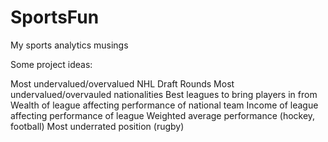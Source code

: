 # SportsFun
My sports analytics musings


Some project ideas:

Most undervalued/overvalued NHL Draft Rounds
Most undervalued/overvauled nationalities
Best leagues to bring players in from
Wealth of league affecting performance of national team
Income of league affecting performance of league
Weighted average performance (hockey, football)
Most underrated position (rugby)
